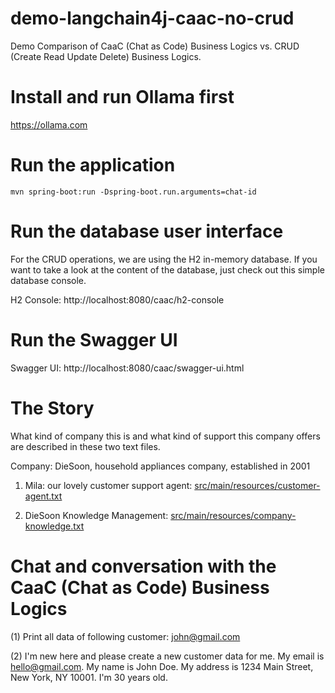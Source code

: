 # demo-langchain4j-caac-no-crud
Demo Comparison of CaaC (Chat as Code) Business Logics vs. CRUD (Create Read Update Delete) Business Logics.

# Install and run Ollama first
https://ollama.com

# Run the application
```
mvn spring-boot:run -Dspring-boot.run.arguments=chat-id
```

# Run the database user interface
For the CRUD operations, we are using the H2 in-memory database. If you want to take a look at the content of the database, just check out this simple database console.

H2 Console: http://localhost:8080/caac/h2-console

# Run the Swagger UI

Swagger UI: http://localhost:8080/caac/swagger-ui.html

# The Story
What kind of company this is and what kind of support this company offers are described in these two text files.

Company: DieSoon, household appliances company, established in 2001 

1. Mila: our lovely customer support agent: [src/main/resources/customer-agent.txt](https://github.com/lofidewanto/demo-langchain4j-caac-no-crud/blob/main/src/main/resources/customer-agent.txt)

2. DieSoon Knowledge Management: [src/main/resources/company-knowledge.txt](https://github.com/lofidewanto/demo-langchain4j-caac-no-crud/blob/main/src/main/resources/company-knowledge.txt)

# Chat and conversation with the CaaC (Chat as Code) Business Logics

(1)
Print all data of following customer: john@gmail.com

(2)
I'm new here and please create a new customer data for me.
My email is hello@gmail.com.
My name is John Doe.
My address is 1234 Main Street, New York, NY 10001.
I'm 30 years old.
